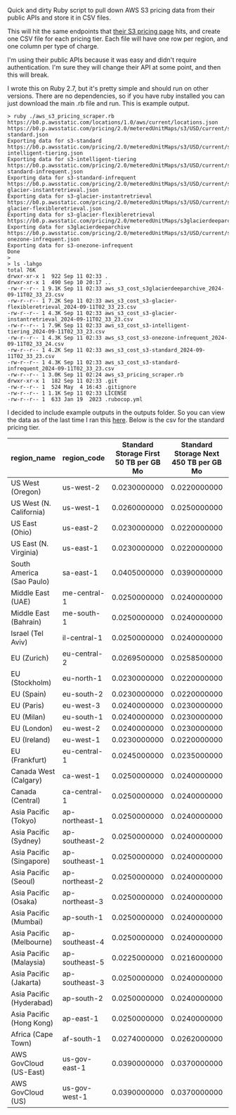 Quick and dirty Ruby script to pull down AWS S3 pricing data from their public APIs and store it in CSV files.

This will hit the same endpoints that [their S3 pricing page](https://aws.amazon.com/s3/pricing/) hits, and create one CSV file for each pricing tier.  Each file will have one row per region, and one column per type of charge.

I'm using their public APIs because it was easy and didn't require authentication.  I'm sure they will change their API at some point, and then this will break.

I wrote this on Ruby 2.7, but it's pretty simple and should run on other versions.  There are no dependencies, so if you have ruby installed you can just download the main .rb file and run.  This is example output.

```
> ruby ./aws_s3_pricing_scraper.rb
https://b0.p.awsstatic.com/locations/1.0/aws/current/locations.json
https://b0.p.awsstatic.com/pricing/2.0/meteredUnitMaps/s3/USD/current/s3-standard.json
Exporting data for s3-standard
https://b0.p.awsstatic.com/pricing/2.0/meteredUnitMaps/s3/USD/current/s3-intelligent-tiering.json
Exporting data for s3-intelligent-tiering
https://b0.p.awsstatic.com/pricing/2.0/meteredUnitMaps/s3/USD/current/s3-standard-infrequent.json
Exporting data for s3-standard-infrequent
https://b0.p.awsstatic.com/pricing/2.0/meteredUnitMaps/s3/USD/current/s3-glacier-instantretrieval.json
Exporting data for s3-glacier-instantretrieval
https://b0.p.awsstatic.com/pricing/2.0/meteredUnitMaps/s3/USD/current/s3-glacier-flexibleretrieval.json
Exporting data for s3-glacier-flexibleretrieval
https://b0.p.awsstatic.com/pricing/2.0/meteredUnitMaps/s3glacierdeeparchive/USD/current/s3glacierdeeparchive.json
Exporting data for s3glacierdeeparchive
https://b0.p.awsstatic.com/pricing/2.0/meteredUnitMaps/s3/USD/current/s3-onezone-infrequent.json
Exporting data for s3-onezone-infrequent
Done
>
> ls -lahgo
total 76K
drwxr-xr-x 1  922 Sep 11 02:33 .
drwxr-xr-x 1  490 Sep 10 20:17 ..
-rw-r--r-- 1 9.1K Sep 11 02:33 aws_s3_cost_s3glacierdeeparchive_2024-09-11T02_33_23.csv
-rw-r--r-- 1 7.2K Sep 11 02:33 aws_s3_cost_s3-glacier-flexibleretrieval_2024-09-11T02_33_23.csv
-rw-r--r-- 1 4.3K Sep 11 02:33 aws_s3_cost_s3-glacier-instantretrieval_2024-09-11T02_33_23.csv
-rw-r--r-- 1 7.9K Sep 11 02:33 aws_s3_cost_s3-intelligent-tiering_2024-09-11T02_33_23.csv
-rw-r--r-- 1 4.3K Sep 11 02:33 aws_s3_cost_s3-onezone-infrequent_2024-09-11T02_33_24.csv
-rw-r--r-- 1 4.2K Sep 11 02:33 aws_s3_cost_s3-standard_2024-09-11T02_33_23.csv
-rw-r--r-- 1 4.3K Sep 11 02:33 aws_s3_cost_s3-standard-infrequent_2024-09-11T02_33_23.csv
-rw-r--r-- 1 3.0K Sep 11 02:24 aws_s3_pricing_scraper.rb
drwxr-xr-x 1  182 Sep 11 02:33 .git
-rw-r--r-- 1  524 May  4 16:43 .gitignore
-rw-r--r-- 1 1.1K Sep 11 02:33 LICENSE
-rw-r--r-- 1  633 Jan 19  2023 .rubocop.yml
```

I decided to include example outputs in the outputs folder.  So you can view the data as of the last time I ran this [here](https://github.com/StephenWetzel/aws_s3_pricing_scraper/blob/main/outputs/aws_s3_cost_s3-standard_2024-09-25T20_02_34.csv).  Below is the csv for the standard pricing tier.

|region_name              |region_code   |Standard Storage First 50 TB per GB Mo|Standard Storage Next 450 TB per GB Mo|Standard Storage Over 500 TB per GB Mo|Data Returned by S3 Select in Standard per GB|Data Scanned by S3 Select in Standard per GB|GET and all other requests per Requests|PUT COPY/POST or LIST requests per Requests|
|-------------------------|--------------|--------------------------------------|--------------------------------------|--------------------------------------|---------------------------------------------|--------------------------------------------|---------------------------------------|-------------------------------------------|
|US West (Oregon)         |us-west-2     |0.0230000000                          |0.0220000000                          |0.0210000000                          |0.0007000000                                 |0.0020000000                                |0.0000004000                           |0.0000050000                               |
|US West (N. California)  |us-west-1     |0.0260000000                          |0.0250000000                          |0.0240000000                          |0.0008000000                                 |0.0022500000                                |0.0000004400                           |0.0000055000                               |
|US East (Ohio)           |us-east-2     |0.0230000000                          |0.0220000000                          |0.0210000000                          |0.0007000000                                 |0.0020000000                                |0.0000004000                           |0.0000050000                               |
|US East (N. Virginia)    |us-east-1     |0.0230000000                          |0.0220000000                          |0.0210000000                          |0.0007000000                                 |0.0020000000                                |0.0000004000                           |0.0000050000                               |
|South America (Sao Paulo)|sa-east-1     |0.0405000000                          |0.0390000000                          |0.0370000000                          |0.0014000000                                 |0.0040000000                                |0.0000005600                           |0.0000070000                               |
|Middle East (UAE)        |me-central-1  |0.0250000000                          |0.0240000000                          |0.0230000000                          |0.0008000000                                 |0.0022500000                                |0.0000004400                           |0.0000055000                               |
|Middle East (Bahrain)    |me-south-1    |0.0250000000                          |0.0240000000                          |0.0230000000                          |0.0008000000                                 |0.0022500000                                |0.0000004400                           |0.0000055000                               |
|Israel (Tel Aviv)        |il-central-1  |0.0250000000                          |0.0240000000                          |0.0230000000                          |0.0008000000                                 |0.0022500000                                |0.0000004400                           |0.0000055000                               |
|EU (Zurich)              |eu-central-2  |0.0269500000                          |0.0258500000                          |0.0247500000                          |0.0008000000                                 |0.0022500000                                |0.0000004300                           |0.0000054000                               |
|EU (Stockholm)           |eu-north-1    |0.0230000000                          |0.0220000000                          |0.0210000000                          |0.0007000000                                 |0.0020000000                                |0.0000004000                           |0.0000050000                               |
|EU (Spain)               |eu-south-2    |0.0230000000                          |0.0220000000                          |0.0210000000                          |0.0007000000                                 |0.0020000000                                |0.0000004000                           |0.0000053000                               |
|EU (Paris)               |eu-west-3     |0.0240000000                          |0.0230000000                          |0.0220000000                          |0.0008000000                                 |0.0022500000                                |0.0000004200                           |0.0000053000                               |
|EU (Milan)               |eu-south-1    |0.0240000000                          |0.0230000000                          |0.0220000000                          |0.0007000000                                 |0.0020000000                                |0.0000004000                           |0.0000053000                               |
|EU (London)              |eu-west-2     |0.0240000000                          |0.0230000000                          |0.0220000000                          |0.0008000000                                 |0.0022500000                                |0.0000004200                           |0.0000053000                               |
|EU (Ireland)             |eu-west-1     |0.0230000000                          |0.0220000000                          |0.0210000000                          |0.0007000000                                 |0.0020000000                                |0.0000004000                           |0.0000050000                               |
|EU (Frankfurt)           |eu-central-1  |0.0245000000                          |0.0235000000                          |0.0225000000                          |0.0008000000                                 |0.0022500000                                |0.0000004300                           |0.0000054000                               |
|Canada West (Calgary)    |ca-west-1     |0.0250000000                          |0.0240000000                          |0.0230000000                          |0.0008000000                                 |0.0022500000                                |0.0000004400                           |0.0000055000                               |
|Canada (Central)         |ca-central-1  |0.0250000000                          |0.0240000000                          |0.0230000000                          |0.0008000000                                 |0.0022500000                                |0.0000004400                           |0.0000055000                               |
|Asia Pacific (Tokyo)     |ap-northeast-1|0.0250000000                          |0.0240000000                          |0.0230000000                          |0.0008000000                                 |0.0022500000                                |0.0000003700                           |0.0000047000                               |
|Asia Pacific (Sydney)    |ap-southeast-2|0.0250000000                          |0.0240000000                          |0.0230000000                          |0.0008000000                                 |0.0022500000                                |0.0000004400                           |0.0000055000                               |
|Asia Pacific (Singapore) |ap-southeast-1|0.0250000000                          |0.0240000000                          |0.0230000000                          |0.0009000000                                 |0.0025000000                                |0.0000004000                           |0.0000050000                               |
|Asia Pacific (Seoul)     |ap-northeast-2|0.0250000000                          |0.0240000000                          |0.0230000000                          |0.0008000000                                 |0.0022500000                                |0.0000003500                           |0.0000045000                               |
|Asia Pacific (Osaka)     |ap-northeast-3|0.0250000000                          |0.0240000000                          |0.0230000000                          |0.0008000000                                 |0.0022500000                                |0.0000003700                           |0.0000047000                               |
|Asia Pacific (Mumbai)    |ap-south-1    |0.0250000000                          |0.0240000000                          |0.0230000000                          |0.0009000000                                 |0.0025000000                                |0.0000004000                           |0.0000050000                               |
|Asia Pacific (Melbourne) |ap-southeast-4|0.0250000000                          |0.0240000000                          |0.0230000000                          |0.0008000000                                 |0.0022500000                                |0.0000004400                           |0.0000055000                               |
|Asia Pacific (Malaysia)  |ap-southeast-5|0.0225000000                          |0.0216000000                          |0.0207000000                          |0.0008100000                                 |0.0022500000                                |0.0000003600                           |0.0000045000                               |
|Asia Pacific (Jakarta)   |ap-southeast-3|0.0250000000                          |0.0240000000                          |0.0230000000                          |0.0009000000                                 |0.0025000000                                |0.0000004000                           |0.0000050000                               |
|Asia Pacific (Hyderabad) |ap-south-2    |0.0250000000                          |0.0240000000                          |0.0230000000                          |0.0009000000                                 |0.0025000000                                |0.0000004000                           |0.0000050000                               |
|Asia Pacific (Hong Kong) |ap-east-1     |0.0250000000                          |0.0240000000                          |0.0230000000                          |0.0009000000                                 |0.0025000000                                |0.0000004000                           |0.0000050000                               |
|Africa (Cape Town)       |af-south-1    |0.0274000000                          |0.0262000000                          |0.0250000000                          |0.0007000000                                 |0.0020000000                                |0.0000004000                           |0.0000060000                               |
|AWS GovCloud (US-East)   |us-gov-east-1 |0.0390000000                          |0.0370000000                          |0.0355000000                          |0.0010000000                                 |0.0030000000                                |0.0000004000                           |0.0000050000                               |
|AWS GovCloud (US)        |us-gov-west-1 |0.0390000000                          |0.0370000000                          |0.0355000000                          |0.0010000000                                 |0.0030000000                                |0.0000004000                           |0.0000050000                               |
